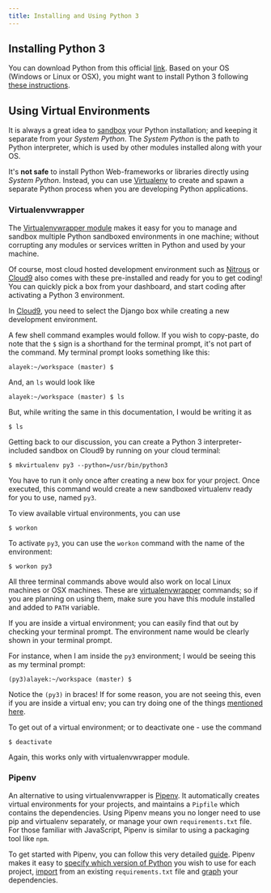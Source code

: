 ```yaml
---
title: Installing and Using Python 3
---
```


## Installing Python 3
You can download Python from this official <a href='https://www.python.org/downloads/' target='_blank' rel='nofollow'>link</a>. Based on your OS (Windows or Linux or OSX), you might want to install Python 3 following <a href='http://docs.python-guide.org/en/latest/starting/installation/' target='_blank' rel='nofollow'>these instructions</a>.

## Using Virtual Environments
It is always a great idea to <a href='https://en.wikipedia.org/wiki/Sandbox_(computer_security)' target='_blank' rel='nofollow'>sandbox</a> your Python installation; and keeping it separate from your _System Python_. The _System Python_ is the path to Python interpreter, which is used by other modules installed along with your OS.

It's **not safe** to install Python Web-frameworks or libraries directly using _System Python_. Instead, you can use <a href='https://virtualenv.readthedocs.org/en/latest/' target='_blank' rel='nofollow'>Virtualenv</a> to create and spawn a separate Python process when you are developing Python applications.

### Virtualenvwrapper
The <a href='https://virtualenvwrapper.readthedocs.org/en/latest/' target='_blank' rel='nofollow'>Virtualenvwrapper module</a> makes it easy for you to manage and sandbox multiple Python sandboxed environments in one machine; without corrupting any modules or services written in Python and used by your machine.

Of course, most cloud hosted development environment such as <a href='https://www.nitrous.io/' target='_blank' rel='nofollow'>Nitrous</a> or <a href='https://c9.io/' target='_blank' rel='nofollow'>Cloud9</a> also comes with these pre-installed and ready for you to get coding! You can quickly pick a box from your dashboard, and start coding after activating a Python 3 environment.

In <a href='https://c9.io/' target='_blank' rel='nofollow'>Cloud9</a>, you need to select the Django box while creating a new development environment.

A few shell command examples would follow. If you wish to copy-paste, do note that the `$` sign is a shorthand for the terminal prompt, it's not part of the command. My terminal prompt looks something like this:

```shell
alayek:~/workspace (master) $
```

And, an `ls` would look like

```shell
alayek:~/workspace (master) $ ls
```

But, while writing the same in this documentation, I would be writing it as

```shell
$ ls
```

Getting back to our discussion, you can create a Python 3 interpreter-included sandbox on Cloud9 by running on your cloud terminal:

```shell
$ mkvirtualenv py3 --python=/usr/bin/python3
```

You have to run it only once after creating a new box for your project. Once executed, this command would create a new sandboxed virtualenv ready for you to use, named `py3`.

To view available virtual environments, you can use

```shell
$ workon
```

To activate `py3`, you can use the `workon` command with the name of the environment:

```shell
$ workon py3
```

All three terminal commands above would also work on local Linux machines or OSX machines. These are <a href='https://virtualenvwrapper.readthedocs.org/en/latest/#introduction' target='_blank' rel='nofollow'>virtualenvwrapper</a> commands; so if you are planning on using them, make sure you have this module installed and added to `PATH` variable.

If you are inside a virtual environment; you can easily find that out by checking your terminal prompt. The environment name would be clearly shown in your terminal prompt.

For instance, when I am inside the `py3` environment; I would be seeing this as my terminal prompt:

```shell
(py3)alayek:~/workspace (master) $
```

Notice the `(py3)` in braces! If for some reason, you are not seeing this, even if you are inside a virtual env; you can try doing one of the things <a href='http://stackoverflow.com/questions/1871549/python-determine-if-running-inside-virtualenv' target='_blank' rel='nofollow'>mentioned here</a>.

To get out of a virtual environment; or to deactivate one - use the command

```shell
$ deactivate
```

Again, this works only with virtualenvwrapper module.

### Pipenv

An alternative to using virtualenvwrapper is [Pipenv](https://docs.pipenv.org/). It automatically creates virtual environments for your projects, and maintains a `Pipfile` which contains the dependencies. Using Pipenv means you no longer need to use pip and virtualenv separately, or manage your own `requirements.txt` file. For those familiar with JavaScript, Pipenv is similar to using a packaging tool like `npm`.

To get started with Pipenv, you can follow this very detailed [guide](https://docs.pipenv.org/install.html#installing-pipenv). Pipenv makes it easy to [specify which version of Python](https://docs.pipenv.org/basics.html#specifying-versions-of-python) you wish to use for each project, [import](https://docs.pipenv.org/basics.html#importing-from-requirements-txt) from an existing `requirements.txt` file and [graph](https://docs.pipenv.org/#pipenv-graph) your dependencies.

